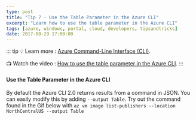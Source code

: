 ```yaml
---
type: post
title: "Tip 7 - Use the Table Parameter in the Azure CLI"
excerpt: "Learn how to use the table parameter in the Azure CLI"
tags: [azure, windows, portal, cloud, developers, tipsandtricks]
date: 2017-08-29 17:00:00
---
```


::: tip
:bulb: Learn more : [Azure Command-Line Interface (CLI)](https://docs.microsoft.com/cli/azure?WT.mc_id=docs-azuredevtips-azureappsdev). 

:tv: Watch the video : [How to use the table parameter in the Azure CLI](https://www.youtube.com/watch?v=zcKTr2uQwKA&list=PLLasX02E8BPCNCK8Thcxu-Y-XcBUbhFWC&index=6?WT.mc_id=youtube-azuredevtips-azureappsdev).
:::

#### Use the Table Parameter in the Azure CLI

By default the Azure CLI 2.0 returns results from a command in JSON. You can easily modify this by adding `--output Table`. Try out the command found in the Gif below with `az vm image list-publishers --location NorthCentralUS --output Table`

<img :src="$withBase('/files/azuretip7.gif')">

